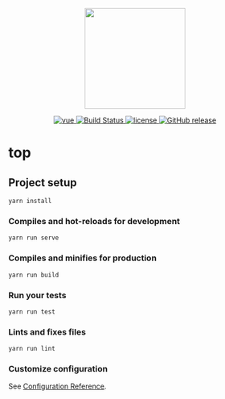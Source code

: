 <p align="center">
  <img width="200" src="https://avatars0.githubusercontent.com/u/4010613?s=400&u=1097adef44cacf8195240754d71a2b56a2061c13&v=4">
</p>

<p align="center">
  <a href="https://github.com/vuejs/vue">
    <img src="https://img.shields.io/badge/vue-2.6.10-brightgreen.svg" alt="vue">
  </a>
  <a href="https://travis-ci.org/kaisawind/top" rel="nofollow">
    <img src="https://travis-ci.org/kaisawind/top.svg?branch=master" alt="Build Status">
  </a>
  <a href="https://github.com/kaisawind/top/blob/master/LICENSE">
    <img src="https://img.shields.io/github/license/mashape/apistatus.svg" alt="license">
  </a>
  <a href="https://github.com/kaisawind/top/releases">
    <img src="https://img.shields.io/github/release/kaisawind/top.svg" alt="GitHub release">
  </a>
</p>

# top

## Project setup
```
yarn install
```

### Compiles and hot-reloads for development
```
yarn run serve
```

### Compiles and minifies for production
```
yarn run build
```

### Run your tests
```
yarn run test
```

### Lints and fixes files
```
yarn run lint
```

### Customize configuration
See [Configuration Reference](https://cli.vuejs.org/config/).
